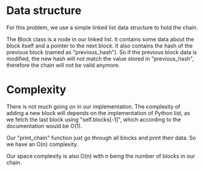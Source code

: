 # Data structure

For this problem, we use a simple linked list data structure to hold the chain.

The Block class is a node in our linked list. It contains some data about the block itself and a pointer to the next block. It also contains the hash of the previous block (named as "previous_hash"). So if the previous block data is modified, the new hash will not match the value stored in "previous_hash", therefore the chain will not be valid anymore.

# Complexity

There is not much going on in our implementation. The complexity of adding a new block will depends on the implementation of Python list, as we fetch the last block using "self.blocks[-1]", which according to the documentation would be O(1).

Our "print_chain" function just go through all blocks and print their data. So we have an O(n) complexity.

Our space complexity is also O(n) with n being the number of blocks in our chain.
